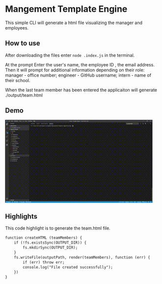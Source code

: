 # Mangement Template Engine
This simple CLI will generate a html file visualizing the manager and employees.
## How to use
After downloading the files enter `node .index.js` in the terminal.

At the prompt Enter the user's name, the employee ID , the email address. Then it will prompt for additional information depending on their role: manager - office number; engineer - GitHub username; intern - name of their school.

When the last team member has been entered the applicaiton will generate ./output/team.html

## Demo
![management template engine](./Develop/assets/template-engine.gif)

## Highlights
This code highlight is to generate the team.html file.
```
function createHTML (teamMembers) {
    if (!fs.existsSync(OUTPUT_DIR)) {
        fs.mkdirSync(OUTPUT_DIR);
    }
    fs.writeFile(outputPath, render(teamMembers), function (err) {
        if (err) throw err;
        console.log("File created successfully");
    })
}
```
